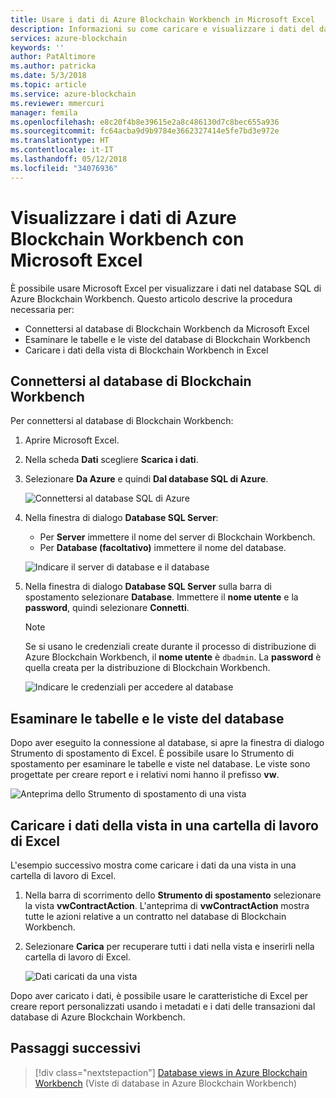 ```yaml
---
title: Usare i dati di Azure Blockchain Workbench in Microsoft Excel
description: Informazioni su come caricare e visualizzare i dati del database SQL di Azure Blockchain Workbench in Microsoft Excel.
services: azure-blockchain
keywords: ''
author: PatAltimore
ms.author: patricka
ms.date: 5/3/2018
ms.topic: article
ms.service: azure-blockchain
ms.reviewer: mmercuri
manager: femila
ms.openlocfilehash: e8c20f4b8e39615e2a8c486130d7c8bec655a936
ms.sourcegitcommit: fc64acba9d9b9784e3662327414e5fe7bd3e972e
ms.translationtype: HT
ms.contentlocale: it-IT
ms.lasthandoff: 05/12/2018
ms.locfileid: "34076936"
---
```

# <a name="view-azure-blockchain-workbench-data-with-microsoft-excel"></a>Visualizzare i dati di Azure Blockchain Workbench con Microsoft Excel

È possibile usare Microsoft Excel per visualizzare i dati nel database SQL di Azure Blockchain Workbench. Questo articolo descrive la procedura necessaria per:

* Connettersi al database di Blockchain Workbench da Microsoft Excel
* Esaminare le tabelle e le viste del database di Blockchain Workbench
* Caricare i dati della vista di Blockchain Workbench in Excel

## <a name="connect-to-the-blockchain-workbench-database"></a>Connettersi al database di Blockchain Workbench

Per connettersi al database di Blockchain Workbench:

1. Aprire Microsoft Excel.
2. Nella scheda **Dati** scegliere **Scarica i dati**.
3. Selezionare **Da Azure** e quindi **Dal database SQL di Azure**.

   ![Connettersi al database SQL di Azure](media/blockchain-workbench-data-excel/connect-sql-db.png)

4. Nella finestra di dialogo **Database SQL Server**:

    * Per **Server** immettere il nome del server di Blockchain Workbench.
    * Per **Database (facoltativo)** immettere il nome del database.

   ![Indicare il server di database e il database](media/blockchain-workbench-data-excel/provide-server-db.png)

5. Nella finestra di dialogo **Database SQL Server** sulla barra di spostamento selezionare **Database**. Immettere il **nome utente** e la **password**, quindi selezionare **Connetti**.

    > [!NOTE]
    > Se si usano le credenziali create durante il processo di distribuzione di Azure Blockchain Workbench, il **nome utente** è `dbadmin`. La **password** è quella creata per la distribuzione di Blockchain Workbench.
    
   ![Indicare le credenziali per accedere al database](media/blockchain-workbench-data-excel/provide-credentials.png)

## <a name="look-at-database-tables-and-views"></a>Esaminare le tabelle e le viste del database

Dopo aver eseguito la connessione al database, si apre la finestra di dialogo Strumento di spostamento di Excel. È possibile usare lo Strumento di spostamento per esaminare le tabelle e viste nel database. Le viste sono progettate per creare report e i relativi nomi hanno il prefisso **vw**.

   ![Anteprima dello Strumento di spostamento di una vista](media/blockchain-workbench-data-excel/excel-navigator.png)

## <a name="load-view-data-into-an-excel-workbook"></a>Caricare i dati della vista in una cartella di lavoro di Excel

L'esempio successivo mostra come caricare i dati da una vista in una cartella di lavoro di Excel.

1. Nella barra di scorrimento dello **Strumento di spostamento** selezionare la vista **vwContractAction**. L'anteprima di **vwContractAction** mostra tutte le azioni relative a un contratto nel database di Blockchain Workbench.
2. Selezionare **Carica** per recuperare tutti i dati nella vista e inserirli nella cartella di lavoro di Excel.

   ![Dati caricati da una vista](media/blockchain-workbench-data-excel/view-data.png)

Dopo aver caricato i dati, è possibile usare le caratteristiche di Excel per creare report personalizzati usando i metadati e i dati delle transazioni dal database di Azure Blockchain Workbench.

## <a name="next-steps"></a>Passaggi successivi

> [!div class="nextstepaction"]
> [Database views in Azure Blockchain Workbench](blockchain-workbench-database-views.md) (Viste di database in Azure Blockchain Workbench)